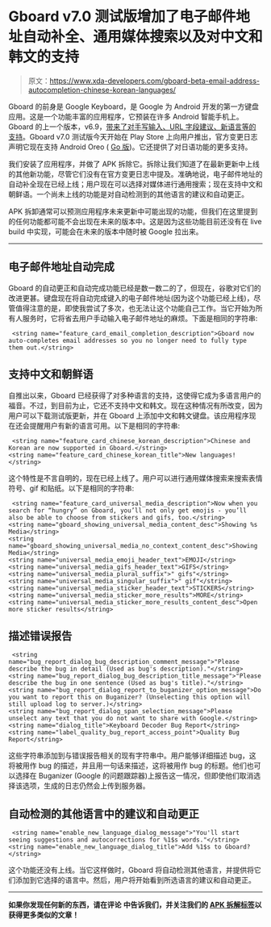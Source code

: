 # Gboard v7.0 测试版增加了电子邮件地址自动补全、通用媒体搜索以及对中文和韩文的支持

> 原文：<https://www.xda-developers.com/gboard-beta-email-address-autocompletion-chinese-korean-languages/>

Gboard 的前身是 Google Keyboard，是 Google 为 Android 开发的第一方键盘应用。这是一个功能丰富的应用程序，它预装在许多 Android 智能手机上。Gboard 的上一个版本，v6.9，[带来了对手写输入、URL 字段建议、新语言等的支持](https://www.xda-developers.com/gboard-beta-url-field-suggestions-handwriting-support/)。Gboard v7.0 测试版今天开始在 Play Store 上向用户推出，官方变更日志声明它现在支持 Android Oreo ( [Go 版](https://www.xda-developers.com/lineageos-15-android-oreo-go-edition-android-one/))。它还提供了对日语功能的更多支持。

我们安装了应用程序，并做了 APK 拆除它。拆除让我们知道了在最新更新中上线的其他新功能，尽管它们没有在官方变更日志中提及。准确地说，电子邮件地址的自动补全现在已经上线；用户现在可以选择对媒体进行通用搜索；现在支持中文和朝鲜语。一个尚未上线的功能是对自动检测到的其他语言的建议和自动更正。

APK 拆卸通常可以预测应用程序未来更新中可能出现的功能，但我们在这里提到的任何功能都可能不会出现在未来的版本中。这是因为这些功能目前还没有在 live build 中实现，可能会在未来的版本中随时被 Google 拉出来。

* * *

## 电子邮件地址自动完成

Gboard 的自动更正和自动完成功能已经是数一数二的了，但现在，谷歌对它们的改进更甚。键盘现在将自动完成键入的电子邮件地址(因为这个功能已经上线)，尽管值得注意的是，即使我尝试了多次，也无法让这个功能自己工作。当它开始为所有人服务时，它将省去用户手动输入电子邮件地址的麻烦。下面是相同的字符串:

```
 <string name="feature_card_email_completion_description">Gboard now auto-completes email addresses so you no longer need to fully type them out.</string> 
```

## 支持中文和朝鲜语

自推出以来，Gboard 已经获得了对多种语言的支持，这使得它成为多语言用户的福音。不过，到目前为止，它还不支持中文和韩文。现在这种情况有所改变，因为用户可以下载测试版更新，并在 Gboard 上添加中文和韩文键盘。该应用程序现在还会提醒用户有新的语言可用。以下是相同的字符串:

```
 <string name="feature_card_chinese_korean_description">Chinese and Korean are now supported in Gboard.</string>
<string name="feature_card_chinese_korean_title">New languages!</string> 
```

这个特性是不言自明的，现在已经上线了。用户可以进行通用媒体搜索来搜索表情符号、gif 和贴纸。以下是相同的字符串:

```
 <string name="feature_card_universal_media_description">Now when you search for “hungry” on Gboard, you’ll not only get emojis - you’ll also be able to choose from stickers and gifs, too.</string>
<string name="gboard_showing_universal_media_content_desc">Showing %s Media</string>
<string name="gboard_showing_universal_media_no_context_content_desc">Showing Media</string>
<string name="universal_media_emoji_header_text">EMOJI</string>
<string name="universal_media_gifs_header_text">GIFS</string>
<string name="universal_media_plural_suffix">" gifs"</string>
<string name="universal_media_singular_suffix">" gif"</string>
<string name="universal_media_sticker_header_text">STICKERS</string>
<string name="universal_media_sticker_more_results">MORE</string>
<string name="universal_media_sticker_more_results_content_desc">Open more sticker results</string> 
```

## 描述错误报告

```
 <string name="bug_report_dialog_bug_description_comment_message">"Please describe the bug in detail (Used as bug's description)."</string>
<string name="bug_report_dialog_bug_description_title_message">"Please describe the bug in one sentence (Used as bug's title)."</string>
<string name="bug_report_dialog_report_to_buganizer_option_message">Do you want to report this on Buganizer? (Unselecting this option will still upload log to server.)</string>
<string name="bug_report_dialog_span_selection_message">Please unselect any text that you do not want to share with Google.</string>
<string name="dialog_title">Keyboard Decoder Bug Report</string>
<string name="label_quality_bug_report_access_point">Quality Bug Report</string> 
```

这些字符串添加到与错误报告相关的现有字符串中。用户能够详细描述 bug，这将被用作 bug 的描述，并且用一句话来描述，这将被用作 bug 的标题。他们也可以选择在 Buganizer (Google 的问题跟踪器)上报告这一情况，但即使他们取消选择该选项，生成的日志仍然会上传到服务器。

## 自动检测的其他语言中的建议和自动更正

```
 <string name="enable_new_language_dialog_message">"You'll start seeing suggestions and autocorrections for %1$s words."</string>
<string name="enable_new_language_dialog_title">Add %1$s to Gboard?</string> 
```

这个功能还没有上线。当它这样做时，Gboard 将自动检测其他语言，并提供将它们添加到它选择的语言中。然后，用户将开始看到所选语言的建议和自动更正。

* * *

**如果你发现任何新的东西，请在评论** **中告诉我们，并关注我们的 [APK 拆解标签](https://www.xda-developers.com/tag/apk-teardown/)以获得更多类似的文章！**
